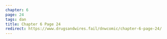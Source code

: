 ```yaml
---
chapter: 6
page: 24
tags: dan
title: Chapter 6 Page 24
redirect: https://www.drugsandwires.fail/dnwcomic/chapter-6-page-24/
---
```

